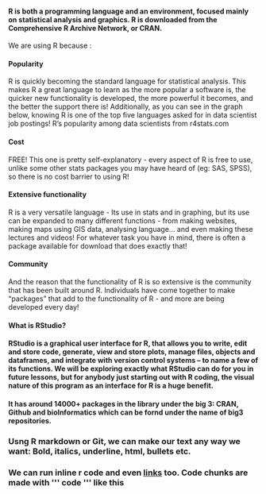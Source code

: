 #### R is both a programming language and an environment, focused mainly on statistical analysis and graphics. R is downloaded from the Comprehensive R Archive Network, or CRAN.

We are using R because : 
#### Popularity
R is quickly becoming the standard language for statistical analysis. This makes R a great language to learn as the more popular a software is, the quicker new functionality is developed, the more powerful it becomes, and the better the support there is! Additionally, as you can see in the graph below, knowing R is one of the top five languages asked for in data scientist job postings!
R’s popularity among data scientists from r4stats.com

#### Cost
FREE! This one is pretty self-explanatory - every aspect of R is free to use, unlike some other stats packages you may have heard of (eg: SAS, SPSS), so there is no cost barrier to using R!

#### Extensive functionality
R is a very versatile language - Its use in stats and in graphing, but its use can be expanded to many different functions - from making websites, making maps using GIS data, analysing language… and even making these lectures and videos! For whatever task you have in mind, there is often a package available for download that does exactly that!

#### Community
And the reason that the functionality of R is so extensive is the community that has been built around R. Individuals have come together to make “packages” that add to the functionality of R - and more are being developed every day!

#### What is RStudio?
#### RStudio is a graphical user interface for R, that allows you to write, edit and store code, generate, view and store plots, manage files, objects and dataframes, and integrate with version control systems – to name a few of its functions. We will be exploring exactly what RStudio can do for you in future lessons, but for anybody just starting out with R coding, the visual nature of this program as an interface for R is a huge benefit. 

#### It has around 14000+ packages in the library under the big 3: CRAN, Github and bioInformatics which can be fornd under the name of big3 repositories.

### Usng R markdown or Git, we can make our text any way we want: Bold, italics, underline, html, bullets etc.
### We can run inline r code and even [links](yyfghh.com) too. Code chunks are made with ''' code ''' like this
